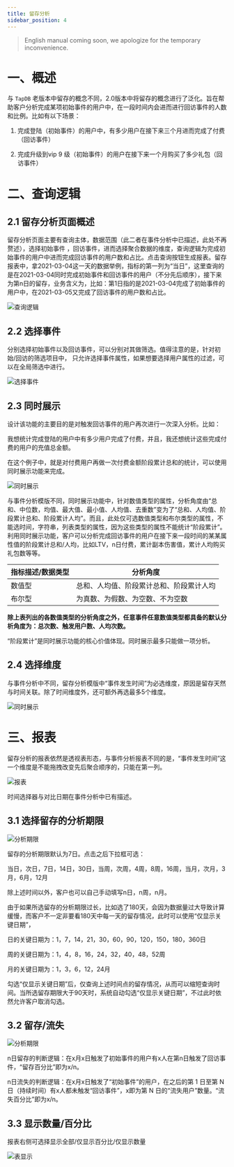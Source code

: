 ```yaml
---
title: 留存分析
sidebar_position: 4
---
```


> English manual coming soon, we apologize for the temporary inconvenience.

# 一、概述

与 `TapDB` 老版本中留存的概念不同，2.0版本中将留存的概念进行了泛化。旨在帮助客户分析完成某项初始事件的用户中，在一段时间内会进而进行回访事件的人数和比例。比如有以下场景：

1. 完成登陆（初始事件）的用户中，有多少用户在接下来三个月进而完成了付费（回访事件）

2. 完成升级到vip 9 级（初始事件）的用户在接下来一个月购买了多少礼包（回访事件）


# 二、查询逻辑


## 2.1 留存分析页面概述

留存分析页面主要有查询主体，数据范围（此二者在事件分析中已描述，此处不再赘述），选择初始事件 ，回访事件，进而选择聚合数据的维度，查询逻辑为完成初始事件的用户中进而完成回访事件的用户数和占比。点击查询按钮生成报表。留存报表中，拿2021-03-04这一天的数据举例，指标的第一列为“当日”，这里查询的是在2021-03-04同时完成初始事件和回访事件的用户（不分先后顺序），接下来为第n日的留存，业务含义为，比如：第1日指的是2021-03-04完成了初始事件的用户中，在2021-03-05又完成了回访事件的用户数和占比。

![查询逻辑](/img/customEvent/retention_analyse_query_logic.png)


## 2.2 选择事件

分别选择初始事件以及回访事件，可以分别对其做筛选。值得注意的是，针对初始/回访的筛选项目中， 只允许选择事件属性，如果想要选择用户属性的过滤，可以在全局筛选中进行。

![选择事件](/img/customEvent/retention_analyse_select_event.png)


## 2.3 同时展示

设计该功能的主要目的是对触发回访事件的用户再次进行一次深入分析。比如：

我想统计完成登陆的用户中有多少用户完成了付费，并且，我还想统计这些完成付费的用户的充值总金额。

在这个例子中，就是对付费用户再做一次付费金额阶段累计总和的统计，可以使用同时展示功能来完成。

![同时展示](/img/customEvent/retention_analyse_display_sametime.png)

与事件分析模版不同，同时展示功能中，针对数值类型的属性，分析角度由“总和、中位数，均值、最大值、最小值、人均值、去重数”变为了“总和、人均值、阶段累计总和、阶段累计人均”。而且，此处仅可选数值类型和布尔类型的属性，不能选时间，字符串，列表类型的属性，因为这些类型的属性不能统计“阶段累计”。利用同时展示功能，客户可以分析完成回访事件的用户在接下来一段时间的某某属性值的阶段累计总和/人均，比如LTV，n日付费，累计副本伤害值，累计人均购买礼包数等等。

指标描述/数据类型 | 分析角度
--- | ---
数值型 | 总和、人均值、阶段累计总和、阶段累计人均
布尔型 | 为真数、为假数、为空数、不为空数

**除上表列出的各数值类型的分析角度之外，任意事件任意数值类型都具备的默认分析角度为：总次数、触发用户数、人均次数。**

“阶段累计”是同时展示功能的核心价值体现。同时展示最多只能做一项分析。


## 2.4 选择维度

与事件分析中不同，留存分析模版中“事件发生时间”为必选维度，原因是留存天然与时间关联。除了时间维度外，还可额外再选最多5个维度。

![同时展示](/img/customEvent/retention_analyse_select_dimension.png)


# 三、报表

留存分析的报表依然是透视表形态，与事件分析报表不同的是，“事件发生时间”这一个维度是不能拖拽改变先后聚合顺序的，只能在第一列。

![报表](/img/customEvent/retention_analyse_table.png)

时间选择器与对比日期在事件分析中已有描述。


## 3.1 选择留存的分析期限

![分析期限](/img/customEvent/retention_analyse_date_range.png)

留存的分析期限默认为7日。点击之后下拉框可选：

当日，次日，7日，14日，30日，当周，次周，4周，8周，16周，当月，次月，3月，6月，12月

除上述时间以外，客户也可以自己手动填写n日，n周，n月。

由于如果所选留存的分析期限过长，比如选了180天，会因为数据量过大导致计算缓慢，而客户不一定非要看180天中每一天的留存情况，此时可以使用“仅显示关键日期”，

日的关键日期为：1，7，14，21，30，60，90，120，150，180，360日

周的关键日期为：1，4，8，16，24，32，40，48，52周

月的关键日期为：1，3，6，12，24月

勾选“仅显示关键日期”后，仅查询上述时间点的留存情况，从而可以缩短查询时间。当所选留存期限大于90天时，系统自动勾选“仅显示关键日期”，不过此时依然允许客户取消勾选。


## 3.2 留存/流失

![分析期限](/img/customEvent/retention_analyse_retention_loss.png)

n日留存的判断逻辑：在x月x日触发了初始事件的用户有x人在第n日触发了回访事件，“留存百分比”即为x/n。

n日流失的判断逻辑：在x月x日触发了“初始事件”的用户，在之后的第 1 日至第 N 日（持续时间）有x人都未触发“回访事件”，x即为第 N 日的“流失用户”数量。“流失百分比”即为x/n。


## 3.3 显示数量/百分比

报表右侧可选择显示全部/仅显示百分比/仅显示数量

![表显示](/img/customEvent/retention_analyse_dispaly_mode.png)

